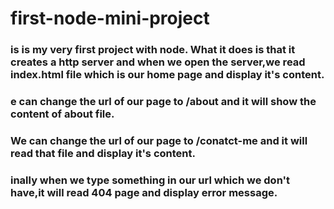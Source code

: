 # first-node-mini-project

### is is my very first project with node. What it does is that it creates a http server and when we open the server,we read index.html file which is our home page  and display it's content. 
### e can change the url of our page to /about and it will show the content of about file.
### We can change the url of our page to /conatct-me and it will read that file and display it's content.
### inally when we type something in our url which we don't have,it will read 404 page and display error message. 
